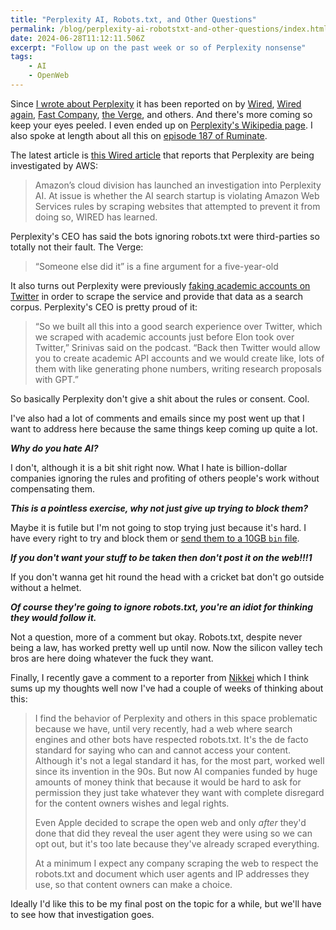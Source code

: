 ```yaml
---
title: "Perplexity AI, Robots.txt, and Other Questions"
permalink: /blog/perplexity-ai-robotstxt-and-other-questions/index.html
date: 2024-06-28T11:12:11.506Z
excerpt: "Follow up on the past week or so of Perplexity nonsense"
tags:
    - AI
    - OpenWeb
---
```


Since [I wrote about Perplexity](https://rknight.me/blog/perplexity-ai-is-lying-about-its-user-agent/) it has been reported on by [Wired](https://www.wired.com/story/perplexity-is-a-bullshit-machine/), [Wired again](https://www.wired.com/story/perplexity-plagiarized-our-story-about-how-perplexity-is-a-bullshit-machine/), [Fast Company](https://www.fastcompany.com/91144894/perplexity-ai-ceo-aravind-srinivas-on-plagiarism-accusations?partner=rss&utm_source=feedly&utm_medium=feed&utm_campaign=rss+fastcompany&utm_content=rss), [the Verge](https://www.theverge.com/2024/6/27/24187405/perplexity-ai-twitter-lie-plagiarism), and others. And there's more coming so keep your eyes peeled. I even ended up on [Perplexity's Wikipedia page](https://en.wikipedia.org/wiki/Perplexity.ai#Use_of_content_from_media_outlets). I also spoke at length about all this on [episode 187 of Ruminate](https://ruminatepodcast.com/187/).

The latest article is [this Wired article](https://www.wired.com/story/aws-perplexity-bot-scraping-investigation/) that reports that Perplexity are being investigated by AWS:

> Amazon’s cloud division has launched an investigation into Perplexity AI. At issue is whether the AI search startup is violating Amazon Web Services rules by scraping websites that attempted to prevent it from doing so, WIRED has learned.

Perplexity's CEO has said the bots ignoring robots.txt were third-parties so totally not their fault. The Verge:

> “Someone else did it” is a fine argument for a five-year-old

It also turns out Perplexity were previously [faking academic accounts on Twitter](https://www.404media.co/perplexitys-origin-story-scraping-twitter-with-fake-academic-accounts/) in order to scrape the service and provide that data as a search corpus. Perplexity's CEO is pretty proud of it:

> “So we built all this into a good search experience over Twitter, which we scraped with academic accounts just before Elon took over Twitter,” Srinivas said on the podcast. “Back then Twitter would allow you to create academic API accounts and we would create like, lots of them with like generating phone numbers, writing research proposals with GPT.”

So basically Perplexity don't give a shit about the rules or consent. Cool.

I've also had a lot of comments and emails since my post went up that I want to address here because the same things keep coming up quite a lot.

**_Why do you hate AI?_**

I don't, although it is a bit shit right now. What I hate is billion-dollar companies ignoring the rules and profiting of others people's work without compensating them.

**_This is a pointless exercise, why not just give up trying to block them?_**

Maybe it is futile but I'm not going to stop trying just because it's hard. I have every right to try and block them or [send them to a 10GB `bin` file](https://social.lol/@robb/112687421287583132).

**_If you don't want your stuff to be taken then don't post it on the web!!!1_**

If you don't wanna get hit round the head with a cricket bat don't go outside without a helmet.

**_Of course they're going to ignore robots.txt, you're an idiot for thinking they would follow it._**

Not a question, more of a comment but okay. Robots.txt, despite never being a law, has worked pretty well up until now. Now the silicon valley tech bros are here doing whatever the fuck they want.

Finally, I recently gave a comment to a reporter from [Nikkei](https://nikkei.com) which I think sums up my thoughts well now I've had a couple of weeks of thinking about this:

> I find the behavior of Perplexity and others in this space problematic because we have, until very recently, had a web where search engines and other bots have respected robots.txt. It's the de facto standard for saying who can and cannot access your content. Although it's not a legal standard it has, for the most part, worked well since its invention in the 90s. But now AI companies funded by huge amounts of money think that because it would be hard to ask for permission they just take whatever they want with complete disregard for the content owners wishes and legal rights.
>
> Even Apple decided to scrape the open web and only _after_ they'd done that did they reveal the user agent they were using so we can opt out, but it's too late because they've already scraped everything.
>
> At a minimum I expect any company scraping the web to respect the robots.txt and document which user agents and IP addresses they use, so that content owners can make a choice.

Ideally I'd like this to be my final post on the topic for a while, but we'll have to see how that investigation goes.